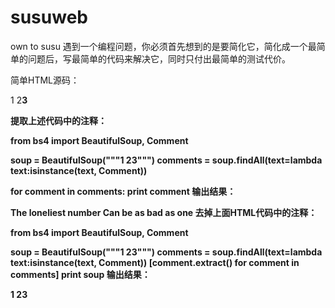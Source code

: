 # susuweb
own to susu
遇到一个编程问题，你必须首先想到的是要简化它，简化成一个最简单的问题后，写最简单的代码来解决它，同时只付出最简单的测试代价。

简单HTML源码：

1<!--The loneliest number-->
                        <a>2<!--Can be as bad as one--><b>3


提取上述代码中的注释：

from bs4 import BeautifulSoup, Comment

soup = BeautifulSoup("""1<!--The loneliest number-->
                        <a>2<!--Can be as bad as one--><b>3""")
comments = soup.findAll(text=lambda text:isinstance(text, Comment))

for comment in comments:
    print comment
输出结果：

The loneliest number
Can be as bad as one
去掉上面HTML代码中的注释：

from bs4 import BeautifulSoup, Comment

soup = BeautifulSoup("""1<!--The loneliest number-->
                        <a>2<!--Can be as bad as one--><b>3""")
comments = soup.findAll(text=lambda text:isinstance(text, Comment))
[comment.extract() for comment in comments]
print soup
输出结果：

1
<a>2<b>3</b></a>

